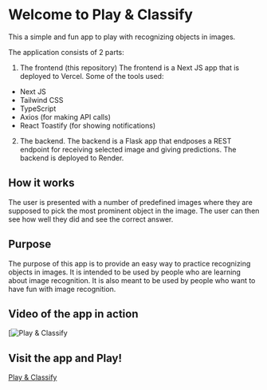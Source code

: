 # Welcome to Play & Classify

This a simple and fun app to play with recognizing objects in images.

The application consists of 2 parts:

1. The frontend (this repository)
   The frontend is a Next JS app that is deployed to Vercel. Some of the tools used:

- Next JS
- Tailwind CSS
- TypeScript
- Axios (for making API calls)
- React Toastify (for showing notifications)

2. The backend. The backend is a Flask app that endposes a REST endpoint for receiving selected image and giving predictions. The backend is deployed to Render.

## How it works

The user is presented with a number of predefined images where they are supposed to pick the most prominent object in the image. The user can then see how well they did and see the correct answer.

## Purpose

The purpose of this app is to provide an easy way to practice recognizing objects in images. It is intended to be used by people who are learning about image recognition. It is also meant to be used by people who want to have fun with image recognition.

## Video of the app in action

[![Play & Classify](/public/video.gif)

## Visit the app and Play!

[Play & Classify](https://play-classify-score.vercel.app/)
